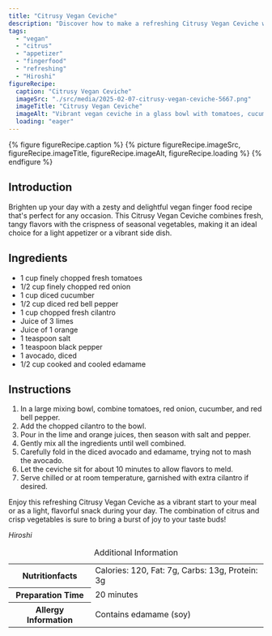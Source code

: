 ```yaml
---
title: "Citrusy Vegan Ceviche"
description: "Discover how to make a refreshing Citrusy Vegan Ceviche with this simple recipe, perfect as a vegan appetizer or snack. Bright, tangy and full of flavor."
tags:
  - "vegan"
  - "citrus"
  - "appetizer"
  - "fingerfood"
  - "refreshing"
  - "Hiroshi"
figureRecipe: 
  caption: "Citrusy Vegan Ceviche"
  imageSrc: "./src/media/2025-02-07-citrusy-vegan-ceviche-5667.png"
  imageTitle: "Citrusy Vegan Ceviche"
  imageAlt: "Vibrant vegan ceviche in a glass bowl with tomatoes, cucumber, onion, bell pepper, and avocado, garnished with cilantro, beside whole limes and an orange on a clean table."
  loading: "eager"
---
```


{% figure figureRecipe.caption %}
{% picture figureRecipe.imageSrc, figureRecipe.imageTitle, figureRecipe.imageAlt, figureRecipe.loading %}
{% endfigure %}

## Introduction

Brighten up your day with a zesty and delightful vegan finger food recipe that's perfect for any occasion. This Citrusy Vegan Ceviche combines fresh, tangy flavors with the crispness of seasonal vegetables, making it an ideal choice for a light appetizer or a vibrant side dish.

## Ingredients

- 1 cup finely chopped fresh tomatoes
- 1/2 cup finely chopped red onion
- 1 cup diced cucumber
- 1/2 cup diced red bell pepper
- 1 cup chopped fresh cilantro
- Juice of 3 limes
- Juice of 1 orange
- 1 teaspoon salt
- 1 teaspoon black pepper
- 1 avocado, diced
- 1/2 cup cooked and cooled edamame

## Instructions

1. In a large mixing bowl, combine tomatoes, red onion, cucumber, and red bell pepper.
2. Add the chopped cilantro to the bowl.
3. Pour in the lime and orange juices, then season with salt and pepper.
4. Gently mix all the ingredients until well combined.
5. Carefully fold in the diced avocado and edamame, trying not to mash the avocado.
6. Let the ceviche sit for about 10 minutes to allow flavors to meld.
7. Serve chilled or at room temperature, garnished with extra cilantro if desired.

Enjoy this refreshing Citrusy Vegan Ceviche as a vibrant start to your meal or as a light, flavorful snack during your day. The combination of citrus and crisp vegetables is sure to bring a burst of joy to your taste buds!

*Hiroshi*

<table><caption class='sr-only'>Additional Information</caption><tr><th>Nutritionfacts</th><td>Calories: 120, Fat: 7g, Carbs: 13g, Protein: 3g&nbsp;</td></tr><tr><th>Preparation Time</th><td>20 minutes&nbsp;</td></tr><tr><th>Allergy Information</th><td>Contains edamame (soy)&nbsp;</td></tr></table>

